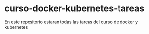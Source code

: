 # curso-docker-kubernetes-tareas
En este repositorio estaran todas las tareas del curso de docker y kubernetes
